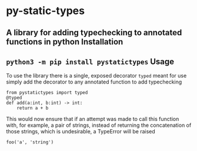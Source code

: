 py-static-types
==========
A library for adding typechecking to annotated functions in python
Installation
-----
`python3 -m pip install pystatictypes`
Usage
------
To use the library there is a single, exposed decorator `typed` meant for use
simply add the decorator to any annotated function to add typechecking
```
from pystatictypes import typed
@typed
def add(a:int, b:int) -> int:
    return a + b
```
This would now ensure that if an attempt was made to call this function with, for example, a pair of strings, instead of returning the concatenation of those strings, which is undesirable, a TypeError will be raised
```
foo('a', 'string')
```
